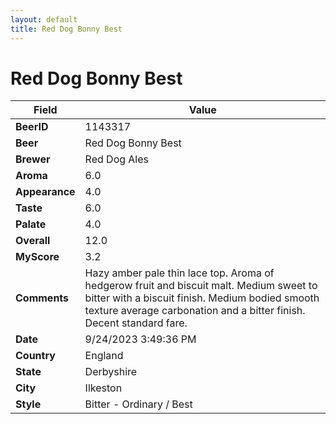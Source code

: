 ```yaml
---
layout: default
title: Red Dog Bonny Best
---
```


# Red Dog Bonny Best

| Field         | Value     |
|---------------|-----------|
| **BeerID** | 1143317 |
| **Beer** | Red Dog Bonny Best |
| **Brewer** | Red Dog Ales |
| **Aroma** | 6.0 |
| **Appearance** | 4.0 |
| **Taste** | 6.0 |
| **Palate** | 4.0 |
| **Overall** | 12.0 |
| **MyScore** | 3.2 |
| **Comments** | Hazy amber pale thin lace top. Aroma of hedgerow fruit and biscuit malt. Medium sweet to bitter with a biscuit finish. Medium bodied smooth texture average carbonation and a bitter finish. Decent standard fare. |
| **Date** | 9/24/2023 3:49:36 PM |
| **Country** | England |
| **State** | Derbyshire |
| **City** | Ilkeston |
| **Style** | Bitter - Ordinary / Best |
